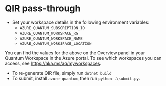 # QIR pass-through

* Set your workspace details in the following environment variables:
  - `AZURE_QUANTUM_SUBSCRIPTION_ID `
  - `AZURE_QUANTUM_WORKSPACE_RG`
  - `AZURE_QUANTUM_WORKSPACE_NAME`
  - `AZURE_QUANTUM_WORKSPACE_LOCATION`

You can find the values for the above on the Overview panel in your Quantum Workspace in the Azure portal. To see which workspaces you can access, see https://aka.ms/aq/myworkspaces.
* To re-generate QIR file, simply run `dotnet build`
* To submit, install `azure-quantum`, then run `python .\submit.py`. 
